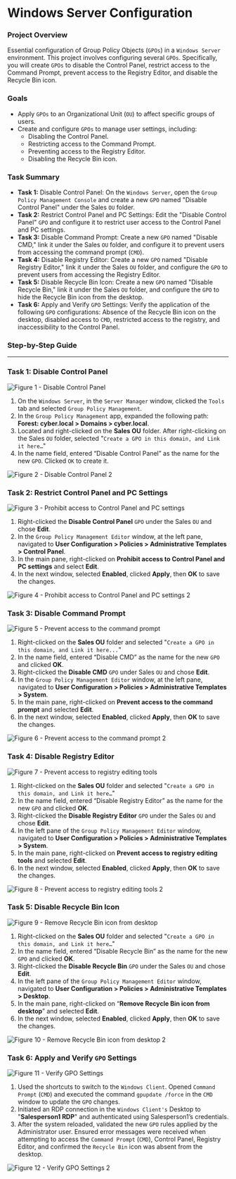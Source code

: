 # Windows Server Configuration

### Project Overview
Essential configuration of Group Policy Objects (`GPOs`) in a `Windows Server` environment. This project involves configuring several `GPOs`. Specifically, you will create `GPOs` to disable the Control Panel, restrict access to the Command Prompt, prevent access to the Registry Editor, and disable the Recycle Bin icon.

### Goals
* Apply `GPOs` to an Organizational Unit (`OU`) to affect specific groups of users.
* Create and configure `GPOs` to manage user settings, including:
  * Disabling the Control Panel.
  * Restricting access to the Command Prompt.
  * Preventing access to the Registry Editor.
  * Disabling the Recycle Bin icon.

### Task Summary
* **Task 1:** Disable Control Panel: On the `Windows Server`, open the `Group Policy Management Console` and create a new `GPO` named "Disable Control Panel" under the Sales `OU` folder.
* **Task 2:** Restrict Control Panel and PC Settings: Edit the "Disable Control Panel" `GPO` and configure it to restrict user access to the Control Panel and PC settings.
* **Task 3:** Disable Command Prompt: Create a new `GPO` named "Disable CMD," link it under the Sales `OU` folder, and configure it to prevent users from accessing the command prompt (`CMD`).
* **Task 4:** Disable Registry Editor: Create a new `GPO` named "Disable Registry Editor," link it under the Sales `OU` folder, and configure the `GPO` to prevent users from accessing the Registry Editor.
* **Task 5:** Disable Recycle Bin Icon: Create a new `GPO` named "Disable Recycle Bin," link it under the Sales `OU` folder, and configure the `GPO` to hide the Recycle Bin icon from the desktop.
* **Task 6:** Apply and Verify `GPO` Settings: Verify the application of the following `GPO` configurations: Absence of the Recycle Bin icon on the desktop, disabled access to `CMD`, restricted access to the registry, and inaccessibility to the Control Panel.

### Step-by-Step Guide

---

### Task 1: Disable Control Panel

![Figure 1 - Disable Control Panel](https://github.com/iagsalazar1-cs/System-Administration-Projects/blob/main/02-Server-Manager-Group-Policy-Object-Configuration/images/Figure01_disable_control_panel.png)

1. On the `Windows Server`, in the `Server Manager` window, clicked the `Tools` tab and selected `Group Policy Management`.
2. In the `Group Policy Management` app, expanded the following path: **Forest: cyber.local > Domains > cyber.local**.
3. Located and right-clicked on the **Sales OU** folder. After right-clicking on the Sales `OU` folder, selected "`Create a GPO in this domain, and Link it here…`"
4. In the name field, entered “Disable Control Panel” as the name for the new `GPO`. Clicked `OK` to create it.

![Figure 2 - Disable Control Panel 2](https://github.com/iagsalazar1-cs/System-Administration-Projects/blob/main/02-Server-Manager-Group-Policy-Object-Configuration/images/Figure02_disable_control_panel_2.png)

### Task 2: Restrict Control Panel and PC Settings

![Figure 3 - Prohibit access to Control Panel and PC settings](https://github.com/iagsalazar1-cs/System-Administration-Projects/blob/main/02-Server-Manager-Group-Policy-Object-Configuration/images/Figure03_prohibit_access_to_control_panel_and_pc_settings.png)

1. Right-clicked the **Disable Control Panel** `GPO` under the Sales `OU` and chose **Edit**.
2. In the `Group Policy Management Editor` window, at the left pane, navigated to **User Configuration > Policies > Administrative Templates > Control Panel**.
3. In the main pane, right-clicked on **Prohibit access to Control Panel and PC settings** and select **Edit**.
4. In the next window, selected **Enabled**, clicked **Apply**, then **OK** to save the changes.

![Figure 4 - Prohibit access to Control Panel and PC settings 2](https://github.com/iagsalazar1-cs/System-Administration-Projects/blob/main/02-Server-Manager-Group-Policy-Object-Configuration/images/Figure04_prohibit_access_to_control_panel_and_pc_settings_2.png)

### Task 3: Disable Command Prompt

![Figure 5 - Prevent access to the command prompt](https://github.com/iagsalazar1-cs/System-Administration-Projects/blob/main/02-Server-Manager-Group-Policy-Object-Configuration/images/Figure05_prevent_access_to_the_command_prompt.png)

1. Right-clicked on the **Sales OU** folder and selected "`Create a GPO in this domain, and Link it here...`"
2. In the name field, entered “Disable CMD” as the name for the new `GPO` and clicked **OK**.
3. Right-clicked the **Disable CMD** `GPO` under Sales `OU` and chose **Edit**.
4. In the `Group Policy Management Editor` window, at the left pane, navigated to **User Configuration > Policies > Administrative Templates > System**.
5. In the main pane, right-clicked on **Prevent access to the command prompt** and selected **Edit**.
6. In the next window, selected **Enabled**, clicked **Apply**, then **OK** to save the changes.

![Figure 6 - Prevent access to the command prompt 2](https://github.com/iagsalazar1-cs/System-Administration-Projects/blob/main/02-Server-Manager-Group-Policy-Object-Configuration/images/Figure06_prevent_access_to_the_command_prompt_2.png)

### Task 4: Disable Registry Editor

![Figure 7 - Prevent access to registry editing tools](https://github.com/iagsalazar1-cs/System-Administration-Projects/blob/main/02-Server-Manager-Group-Policy-Object-Configuration/images/Figure07_prevent_access_to_registry_editing_tools.png)

1. Right-clicked on the **Sales OU** folder and selected "`Create a GPO in this domain, and Link it here…`"
2. In the name field, entered “Disable Registry Editor” as the name for the new `GPO` and clicked **OK**.
3. Right-clicked the **Disable Registry Editor** `GPO` under the Sales `OU` and chose **Edit**.
4. In the left pane of the `Group Policy Management Editor` window, navigated to **User Configuration > Policies > Administrative Templates > System**.
5. In the main pane, right-clicked on **Prevent access to registry editing tools** and selected **Edit**.
6. In the next window, selected **Enabled**, clicked **Apply**, then **OK** to save the changes.

![Figure 8 - Prevent access to registry editing tools 2](https://github.com/iagsalazar1-cs/System-Administration-Projects/blob/main/02-Server-Manager-Group-Policy-Object-Configuration/images/Figure08_prevent_access_to_registry_editing_tools_2.png)

### Task 5: Disable Recycle Bin Icon

![Figure 9 - Remove Recycle Bin icon from desktop](https://github.com/iagsalazar1-cs/System-Administration-Projects/blob/main/02-Server-Manager-Group-Policy-Object-Configuration/images/Figure09_remove_recycle_bin_icon_from_desktop.png)

1. Right-clicked on the **Sales OU** folder and selected "`Create a GPO in this domain, and Link it here…`"
2. In the name field, entered “Disable Recycle Bin” as the name for the new `GPO` and clicked **OK**.
3. Right-clicked the **Disable Recycle Bin** `GPO` under the Sales `OU` and chose **Edit**.
4. In the left pane of the `Group Policy Management Editor` window, navigated to **User Configuration > Policies > Administrative Templates > Desktop**.
5. In the main pane, right-clicked on “**Remove Recycle Bin icon from desktop**” and selected **Edit**.
6. In the next window, selected **Enabled**, clicked **Apply**, then **OK** to save the changes.

![Figure 10 - Remove Recycle Bin icon from desktop 2](https://github.com/iagsalazar1-cs/System-Administration-Projects/blob/main/02-Server-Manager-Group-Policy-Object-Configuration/images/Figure10_remove_recycle_bin_icon_from_desktop_2.png)


### Task 6: Apply and Verify `GPO` Settings

![Figure 11 - Verify GPO Settings](https://github.com/iagsalazar1-cs/System-Administration-Projects/blob/main/02-Server-Manager-Group-Policy-Object-Configuration/images/Figure11_verify_gpo_settings.png)

1. Used the shortcuts to switch to the `Windows Client`. Opened `Command Prompt` (`CMD`) and executed the command `gpupdate /force` in the `CMD` window to update the `GPO` changes.
2. Initiated an RDP connection in the `Windows Client's` Desktop to "**Salesperson1 RDP**" and authenticated using Salesperson1’s credentials.
3. After the system reloaded, validated the new `GPO` rules applied by the Administrator user. Ensured error messages were received when attempting to access the `Command Prompt` (`CMD`), Control Panel, Registry Editor, and confirmed the `Recycle Bin` icon was absent from the desktop.

![Figure 12 - Verify GPO Settings 2](https://github.com/iagsalazar1-cs/System-Administration-Projects/blob/main/02-Server-Manager-Group-Policy-Object-Configuration/images/Figure12_verify_gpo_settings_2.png)

